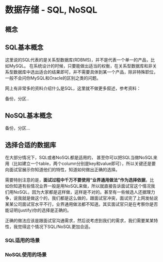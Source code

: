 # 数据存储 - SQL, NoSQL



## 概念

## SQL基本概念

这里说的SQL代表的是关系型数据库\(RDBMS\)，并不是代表一个单一的产品，比如MySQL。 在系统设计的时候，只要能做出适当的权衡，在关系型数据库和非关系型数据库中选出适合的结果即可，并不需要具体到某一个产品，除非特殊职位，一般不会问你MySQL和Oracle的区别之类的问题。

网上有非常多的资料介绍什么是SQL，这里就不做更多叙述，参考资料：



备份，分区..



## NoSQL基本概念

备份，分区...



## 选择合适的数据库

在大部分情况下，SQL或者NoSQL都是适用的， 甚至你可以把SQL当做NoSQL来用（比如建立一个table，两个column分别是key和value即可），所以关键还是要向面试官展示你知道他们的特性，知道如何做出正确的选择。

需要特别注意的是，**面试过程中千万不要使用“业界通用做法”作为选择依据**，比如你知道有些情况业界一般是用NoSQL来做，所以就直接告诉面试官这个情况我们用NoSQL，因为大家都是这样做，这样是不对的。甚至有一些候选人还据理力争，说我就是做这个的，我们都是这么做的，跟面试官冲突，面试完了上网发帖说某某公司面试官水平不行，业界通用做法都不知道。其实面试官只是在考察你是否能证明\(justify\)你的选择是正确的。

正确的做法应该是跟面试官沟通需求，然后说考虑到我们的需求，我们需要某某特性，我觉得这个情况下SQL/NoSQL更加合适。

### SQL适用的场景

### 

### NoSQL使用的场景

### 



